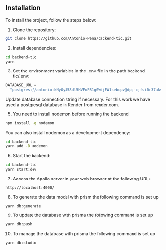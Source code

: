 ## Installation

To install the project, follow the steps below:

1. Clone the repository:

```bash
git clone https://github.com/Antonio-Pena/backend-tic.git
```

2. Install dependencies:

```bash
cd backend-tic
yarn
```

3. Set the environment variables in the .env file in the path backend-tic/.env:

```javascript
DATABASE_URL =
  "postgres://antonio:kNyOy858dl5HVFoP81g0WdjFW1sebcpv@dpg-cjfsi0r37aks73fam5v0-a.oregon-postgres.render.com/ticdatabase?connect_timeout=300";
```

Update database connection string if necessary. For this work we have used a postgresql database in Render from render.com.

5. You need to install nodemon before running the backend

```bash
npm install -g nodemon
```

You can also install nodemon as a development dependency:

```bash
cd backend-tic
yarn add -D nodemon
```

6.  Start the backend:

```bash
cd backend-tic
yarn start:dev
```

7. Access the Apollo server in your web browser at the following URL:

```
http://localhost:4000/
```

8. To generate the data model with prism the following command is set up

```bash
yarn db:generate
```

9. To update the database with prisma the following command is set up

```bash
yarn db:push
```

10. To manage the database with prisma the following command is set up

```bash
yarn db:studio
```
